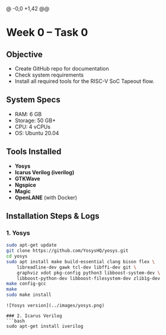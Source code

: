 @ -0,0 +1,42 @@
# Week 0 – Task 0

## Objective
- Create GitHub repo for documentation  
- Check system requirements  
- Install all required tools for the RISC-V SoC Tapeout flow.

## System Specs
- RAM: 6 GB  
- Storage: 50 GB+  
- CPU: 4 vCPUs  
- OS: Ubuntu 20.04 

## Tools Installed
- **Yosys**
- **Icarus Verilog (iverilog)**
- **GTKWave**
- **Ngspice**
- **Magic**
- **OpenLANE** (with Docker)

## Installation Steps & Logs

### 1. Yosys
```bash
sudo apt-get update
git clone https://github.com/YosysHQ/yosys.git
cd yosys
sudo apt install make build-essential clang bison flex \
    libreadline-dev gawk tcl-dev libffi-dev git \
    graphviz xdot pkg-config python3 libboost-system-dev \
    libboost-python-dev libboost-filesystem-dev zlib1g-dev
make config-gcc
make
sudo make install

```
```
![Yosys version](../images/yosys.png)

### 2. Icarus Verilog
```bash
sudo apt-get install iverilog